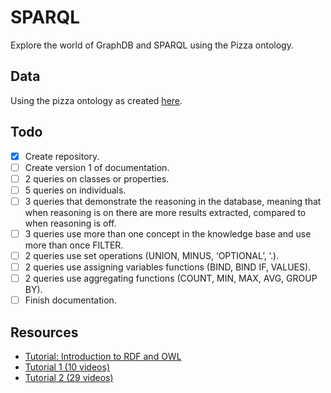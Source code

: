 # SPARQL

Explore the world of GraphDB and SPARQL using the Pizza ontology.

## Data

Using the pizza ontology as created [here](https://protege.stanford.edu/ontologies/pizza/pizza.owl).

## Todo

- [X] Create repository.
- [ ] Create version 1 of documentation.
- [ ] 2 queries on classes or properties.
- [ ] 5 queries on individuals.
- [ ] 3 queries that demonstrate the reasoning in the database, meaning that when reasoning is on there are more results extracted, compared to when reasoning is off.
- [ ] 3 queries use more than one concept in the knowledge base and use more than once FILTER.
- [ ] 2 queries use set operations (UNION, MINUS, ‘OPTIONAL’, ‘.).
- [ ] 2 queries use assigning variables functions (BIND, BIND IF, VALUES).
- [ ] 2 queries use aggregating functions (COUNT, MIN, MAX, AVG, GROUP BY).
- [ ] Finish documentation.

## Resources

- [Tutorial: Introduction to RDF and OWL](https://csiro-enviro-informatics.github.io/info-engineering/tutorials/tutorial-intro-to-rdf-and-owl.html)
- [Tutorial 1 (10 videos)](https://www.youtube.com/watch?v=nbUYrs_wWto&list=PLaa8QYrMzXNnzY-4YVM5507iZuESWVcnU)
- [Tutorial 2 (29 videos)](https://www.youtube.com/watch?v=r7N7s1yejFQ&list=PLea0WJq13cnA6k4B6Tr1ljj2nleUl9dZt)
